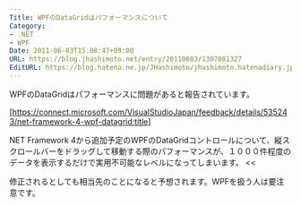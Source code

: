 ```yaml
---
Title: WPFのDataGridはパフォーマンスについて
Category:
- .NET
- WPF
Date: 2011-06-03T15:08:47+09:00
URL: https://blog.jhashimoto.net/entry/20110603/1307081327
EditURL: https://blog.hatena.ne.jp/JHashimoto/jhashimoto.hatenadiary.jp/atom/entry/12921228815717257651
---
```



WPFのDataGridはパフォーマンスに問題があると報告されています。

[https://connect.microsoft.com/VisualStudioJapan/feedback/details/535243/net-framework-4-wpf-datagrid:title]

>>
NET Framework 4から追加予定のWPFのDataGridコントロールについて、縦スクロールバーをドラッグして移動する際のパフォーマンスが、１０００件程度のデータを表示するだけで実用不可能なレベルになってしまいます。
<<

修正されるとしても相当先のことになると予想されます。WPFを扱う人は要注意です。
